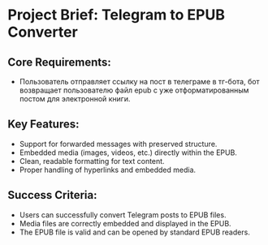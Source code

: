# Project Brief: Telegram to EPUB Converter

## Core Requirements:
- Пользователь отправляет ссылку на пост в телеграме в тг-бота, бот возвращает пользователю файл epub с уже отформатированным постом для электронной книги.

## Key Features:
- Support for forwarded messages with preserved structure.
- Embedded media (images, videos, etc.) directly within the EPUB.
- Clean, readable formatting for text content.
- Proper handling of hyperlinks and embedded media.

## Success Criteria:
- Users can successfully convert Telegram posts to EPUB files.
- Media files are correctly embedded and displayed in the EPUB.
- The EPUB file is valid and can be opened by standard EPUB readers.
